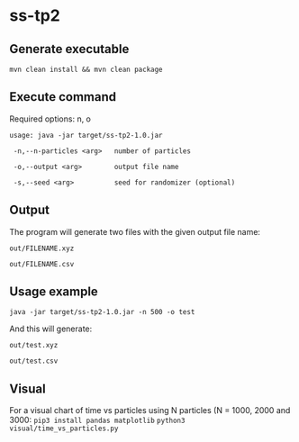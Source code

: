 # ss-tp2

## Generate executable
`mvn clean install && mvn clean package`

## Execute command
Required options: n, o

`usage: java -jar target/ss-tp2-1.0.jar`

` -n,--n-particles <arg>   number of particles`

` -o,--output <arg>        output file name`

` -s,--seed <arg>          seed for randomizer (optional)`

## Output
The program will generate two files with the given output file name:

`out/FILENAME.xyz`

`out/FILENAME.csv`

## Usage example
`java -jar target/ss-tp2-1.0.jar -n 500 -o test`

And this will generate:

`out/test.xyz`

`out/test.csv`

## Visual
For a visual chart of time vs particles using N particles (N = 1000, 2000 and 3000:
`pip3 install pandas matplotlib`
`python3 visual/time_vs_particles.py`